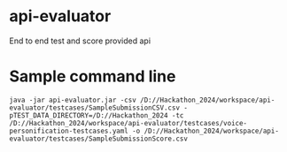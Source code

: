 # api-evaluator
End to end test and score provided api

# Sample command line
```shell
java -jar api-evaluator.jar -csv /D://Hackathon_2024/workspace/api-evaluator/testcases/SampleSubmissionCSV.csv -pTEST_DATA_DIRECTORY=/D://Hackathon_2024 -tc /D://Hackathon_2024/workspace/api-evaluator/testcases/voice-personification-testcases.yaml -o /D://Hackathon_2024/workspace/api-evaluator/testcases/SampleSubmissionScore.csv
```
